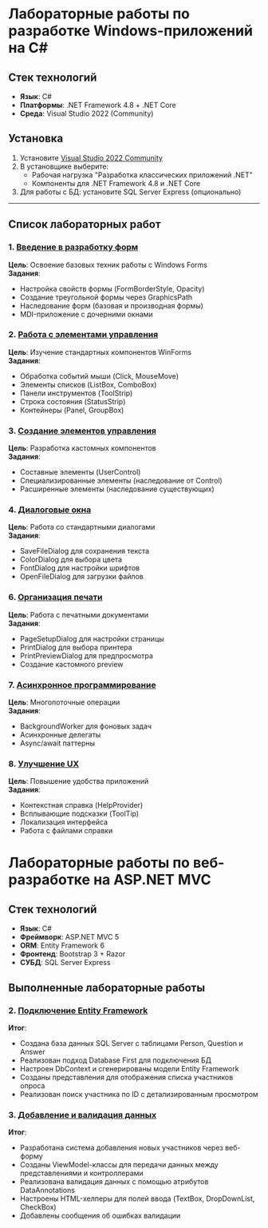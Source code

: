 # Лабораторные работы по разработке Windows-приложений на C#

## Стек технологий
- **Язык**: C# 
- **Платформы**: .NET Framework 4.8 + .NET Core
- **Среда**: Visual Studio 2022 (Community)

## Установка
1. Установите [Visual Studio 2022 Community](https://visualstudio.microsoft.com/)
2. В установщике выберите:
   - Рабочая нагрузка "Разработка классических приложений .NET"
   - Компоненты для .NET Framework 4.8 и .NET Core
3. Для работы с БД: установите SQL Server Express (опционально)

---

## Список лабораторных работ

### 1. [Введение в разработку форм](https://github.com/C0dick/lab/tree/main/1.%20Введение%20в%20разработку%20форм)
**Цель**: Освоение базовых техник работы с Windows Forms  
**Задания**:
- Настройка свойств формы (FormBorderStyle, Opacity)
- Создание треугольной формы через GraphicsPath
- Наследование форм (базовая и производная формы)
- MDI-приложение с дочерними окнами

### 2. [Работа с элементами управления](https://github.com/C0dick/lab/tree/main/2.%20Работа%20с%20элементами%20управления)
**Цель**: Изучение стандартных компонентов WinForms  
**Задания**:
- Обработка событий мыши (Click, MouseMove)
- Элементы списков (ListBox, ComboBox)
- Панели инструментов (ToolStrip) 
- Строка состояния (StatusStrip)
- Контейнеры (Panel, GroupBox)

### 3. [Создание элементов управления](https://github.com/C0dick/lab/tree/main/3.%20Создание%20элементов%20управления)
**Цель**: Разработка кастомных компонентов  
**Задания**:
- Составные элементы (UserControl)
- Специализированные элементы (наследование от Control)
- Расширенные элементы (наследование существующих)

### 4. [Диалоговые окна](https://github.com/C0dick/lab/tree/main/4.%20Диалоговые%20окна)
**Цель**: Работа со стандартными диалогами  
**Задания**:
- SaveFileDialog для сохранения текста
- ColorDialog для выбора цвета
- FontDialog для настройки шрифтов  
- OpenFileDialog для загрузки файлов

### 6. [Организация печати](https://github.com/C0dick/lab/tree/main/6.%20Организация%20печати)
**Цель**: Работа с печатными документами  
**Задания**:
- PageSetupDialog для настройки страницы
- PrintDialog для выбора принтера
- PrintPreviewDialog для предпросмотра
- Создание кастомного preview

### 7. [Асинхронное программирование](https://github.com/C0dick/lab/tree/main/7.%20Асинхронное%20программирование)
**Цель**: Многопоточные операции  
**Задания**:
- BackgroundWorker для фоновых задач
- Асинхронные делегаты
- Async/await паттерны

### 8. [Улучшение UX](https://github.com/C0dick/lab/tree/main/8.%20Улучшение%20UX)
**Цель**: Повышение удобства приложений  
**Задания**:
- Контекстная справка (HelpProvider)
- Всплывающие подсказки (ToolTip)
- Локализация интерфейса
- Работа с файлами справки
# Лабораторные работы по веб-разработке на ASP.NET MVC

## Стек технологий
- **Язык**: C# 
- **Фреймворк**: ASP.NET MVC 5
- **ORM**: Entity Framework 6
- **Фронтенд**: Bootstrap 3 + Razor
- **СУБД**: SQL Server Express



## Выполненные лабораторные работы

### 2. [Подключение Entity Framework](https://github.com/C0dick/lab/tree/main/SurveyApp)
**Итог**:
- Создана база данных SQL Server с таблицами Person, Question и Answer
- Реализован подход Database First для подключения БД
- Настроен DbContext и сгенерированы модели Entity Framework
- Созданы представления для отображения списка участников опроса
- Реализован поиск участника по ID с детализированным просмотром

### 3. [Добавление и валидация данных](https://github.com/C0dick/lab/tree/main/SurveyApp)
**Итог**:
- Разработана система добавления новых участников через веб-форму
- Созданы ViewModel-классы для передачи данных между представлениями и контроллерами
- Реализована валидация данных с помощью атрибутов DataAnnotations
- Настроены HTML-хелперы для полей ввода (TextBox, DropDownList, CheckBox)
- Добавлены сообщения об ошибках валидации


